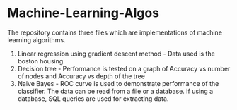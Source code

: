# Machine-Learning-Algos
The repository contains three files which are implementations of machine learning algorithms.
1. Linear regression using gradient descent method - Data used is the boston housing.
2. Decision tree - Performance is tested on a graph of Accuracy vs number of nodes and Accuracy vs depth of the tree
3. Naive Bayes - ROC curve is used to demonstrate performance of the classifier. The data can be read from a file or a database. If using a database, SQL queries are used for extracting data.

